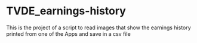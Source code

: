 # TVDE_earnings-history
This is the project of a script to read images that show the earnings history printed from one of the Apps and save in a csv file
